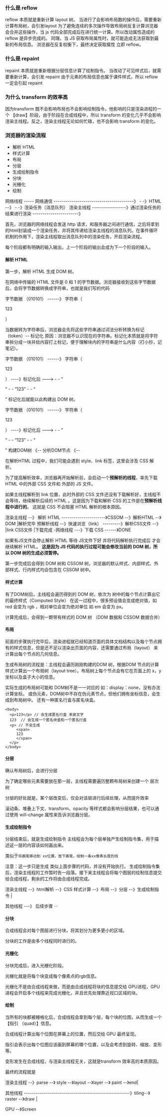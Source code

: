 ### 什么是 reflow
reflow 本质就是重新计算 layout 树。
当进行了会影响布局数的操作后，需要重新计算布局树，会引发layout
为了避免连续的多次操作导致布局树反复计算浏览器会合并这些操作，当 js 代码全部完成后在进行统一计算。所以改动属性造成的 reflow 是异步完成的。
同理。当 JS 获取布局属性时，就可能造成无法获取到最新的布局信息。
浏览器在反复权衡下，最终决定获取属性 立即 reflow。

### 什么是 repaint
repaint 本质就是重新根据分层信息计算了绘制指令。
当改动了可见样式后，就需要重新计算，会引发 repaint
由于元素的布局信息也属于课件样式，所以 reflow 一定会引起 repaint

### 为什么 transform 的效率高
因为transform 既不会影响布局也不会影响绘制指令，他影响的只是渲染进程的一个 【draw】阶段，由于阶段在合成线程中，所以 transform 的变化几乎不会影响渲染主线程。反之，渲染主线程无论如何忙碌，也不会影响 transform 的变化。

### 浏览器的渲染流程
+ 解析 HTML
+ 样式计算
+ 布局
+ 分层
+ 生成绘制指令
+ 分块
+ 光栅化
+ 绘制

网络线程     ----- 网络通信 ----------------------------------------》
              - -》HTML --》 
              - -》渲染任务（消息队列）
渲染主线程 -----------------》通过渲染任务的结果进行渲染 -----------------------》

首先，浏览器的网络线程会发送 http 请求，和服务器之间进行通信，之后将拿到的html封装成一个渲染任务，并将其传递给渲染主线程的消息队列。在事件循环机制的作用下，渲染主线程取出消息队列中的渲染任务，开启渲染流程。

每个阶段都有明确的输入输出，上一个阶段的输出会成为下一个阶段的输入。

#### 解析 HTML
第一步，解析 HTML 生成 DOM 树。

在网络中传输的 HTML 文件是 0 和 1 的字节数据。浏览器接收到这些字节数据后，会将字节数据转换成字符串，也就是我们写的代码

字节数据 （010101） ------》 字符串（<p>123</p>）

当数据转为字符串后，浏览器会先将这些字符串通过词法分析转换为标记（token）-- 标记化
原因：浏览器不认识现在的字符串。标记化本质就是将字符串拆分成一块并给内容打上标记，便于理解块内的字符串是什么内容（打小抄，记笔记）。

字节数据 （010101） ------》 字符串（<p>123</p>） ----》标记化后 --->
                                                  - - ”<p>“
                                                  - - “123”
                                                  - - “</p>”
标记化后就能以此构建出 DOM 树。


字节数据 （010101） ------》 字符串（<p>123</p>） ----》标记化后 --->
                                                  - - ”<p>“
                                                  - - “123”
                                                  - - “</p>”
                构建DOM树    《--    分析DOM节点 《--

在解析HTML 过程中，我们可能会遇到 style、link 标签，这里会涉及 CSS 解析。

为了提高解析效率，浏览器再开始解析前，会启动一个**预解析的线程**，率先下载 HTML 中的外部 CSS 文件和 外部的 JS 文件。

如果主线程解析到 link 位置，此时外部的 CSS 文件还没有下载解析好，主线程不会等待，继续解析后续的 HTML 。这是因为下载和解析 CSS 的工作是在**预解析线程中进行的**。
这就是 CSS 不会阻塞 HTML 解析的根本原因。

渲染主线程  --》 解析 HTML ----------------------》CSSOM --》解析HTML --》DOM
                                             |解析完毕
预解析线程 --》快速浏览（link）  ---------》解析CSS文件 --》
               |link CSS文件     |下载完成
   -网络线程                  ---》下载 CSS  ------》DONE
   
如果有JS文件会停止解析 HTML 等待 JS文件下好 并将代码解析执行完成后 才会继续解析 HTML。
**这是因为 JS 代码的执行过程可能会修改当前的 DOM 树，所以 DOM 树的生成必须暂停。**

第一步完成后会得到 DOM 树和 CSSOM 树，浏览器的默认样式、内部样式、外部样式、行内样式均会包含在 CSSOM 树中。

#### 样式计算
有了DOM树后，主线程会遍历得到的 DOM 树，依次为 树中的每个节点计算出它的最终样式（Computed Style）
在这一过程中，很多预设值会变成绝对值，如 red 会变为 rgb ，相对单位会变为绝对单位 如 em 会变为 px。

计算完成后，会得到一颗带有样式的 DOM 树 （DOM 数据和 CSSOM 数据合并）

#### 布局
前面的步骤执行完毕后，渲染进程就已经知道页面的具体文档结构以及每个节点拥有的样式信息，但是还不足以渲染出页面的内容，还需要通过布局（layout） 来计算出每个节点的几何信息。

生成布局树的流程是：主线程会遍历刚刚构建的DOM 树，根据DOM 节点的计算样式计算出一个布局树（layout tree）。布局树上每个节点会有它在页面上的 x，y坐标以及盒子大小的信息。

实际生成的布局树可能和 DOM树不是一一对应的 如：display：none，没有办法计算坐标。
或伪元素，DOM树中不存在伪元素节点，但他们拥有坐标信息，会生成到布局树中。 还有一种匿名行盒与匿名块盒。
```
<body>
  <p>123</p> // 会生成匿名行盒 来装文字 
  123  // 会生成一个匿名块盒和一个匿名行盒 
  <p> // 不会生成 
     <span>
     123
     </span>
  </p>
</body>
```

#### 分层
确认布局树后，会进行分层

为了确定哪些元素需要放在那一层，主线程需要遍历整颗布局树来创建一个 层次树

分层的好处就是，某个层改变后，仅会对该层进行后续处理，从而提升效率

滚动条、堆叠上下文、transform、opacity 等样式都会影响分层结果，也可以通过使用 will-change 属性来告诉浏览器分层。

#### 生成绘制指令
分层结束后，就是生成绘制指令
主线程会为每个层单独产生绘制指令集，用于描述这一层的内容该如何画出来。

类似于`将画笔移动到 xx位置，放下画笔，绘制一条xx像素长度的线`

注意：这一步只是生成 类似上面步骤的代码，并没有开始执行。
生成绘制指令集后，渲染主线程的工作暂时告一段落。接下来主线程会将每个图层的绘制信息提交给合成线程，剩余的工作将由合成线程完成。

渲染主线程 --》html解析 --》CSS 样式计算 --》布局 --》分层 --》生成绘制指令 |

其他线程                                                                                                                 ---》 后续步骤 ···

#### 分块
合成线程会对每个图层进行分块，将其划分为更多更小的区域。

分块的工作是由多个线程同时进行的。

#### 光栅化
分块完成后，进入光栅化阶段。

光栅化就是将每个块变成每个像素点的rgb信息。

光栅化不是由合成线程来做，而是由合成线程将块的信息提交给 GPU进程，GPU 进程会开启多个线程来完成光栅化，并且优先处理靠近视口区域的块。

#### 绘制
当所有的块都被栅格化后，合成线程会拿到每个层，每个块的位图，从而生成一个【指引 （quad）】信息。

合成线程计算出每个位图在屏幕上的位置，然后交给 GPU 最终呈现。

指引会表示出每个位图应该画到屏幕的哪个位置，以及会考虑到旋转、缩放、变形等。

变形发生在合成线程，与渲染主线程无关，这就是transform 效率高的本质原因。

最终的流程就是

渲染主线程 --》parse --》 style --》layout --》layer --》 paint --》end|

其他线程    -----------------------------------------------------》tiling--》raster --》draw |

GPU  --》Screen